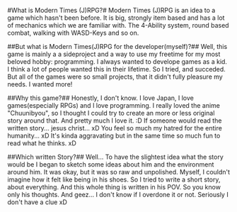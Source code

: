#What is Modern Times (J)RPG?#
Modern Times (J)RPG is an idea to a game which hasn't been before. It is big, strongly item based and has a lot of
mechanics which we are familiar with. The 4-Ability system, round based combat, walking with WASD-Keys and so on.

##But what is Modern Times(J)RPG for the developer(myself)?##
Well, this game is mainly a a sideproject and a way to use my freetime for my most beloved hobby: programming. 
I always wanted to develope games as a kid. I think a  lot of people wanted this in their lifetime. So I tried,
and succeded. But all of the games were so small projects, that it didn't fully pleasure my needs. I wanted more!

##Why this game?##
Honestly, I don't know. I love Japan, I love games(especially RPGs) and I love programming. I really loved the anime "Chuunibyou",
so I thought I could try to create an more or less original story around that. And pretty much I love it. :D
If someone would read the written story... jesus christ... xD You feel so much my hatred for the entire humanity... xD
It's kinda aggravating but in the same time so much fun to read what he thinks. xD 

##Which written Story?##
Well... To have the slightest idea what the story would be I began to sketch some ideas about him and the environment around him.
It was okay, but it was so raw and unpolished. Myself, I couldn't imagine how it felt like being in his shoes. 
So I tried to write a short story, about everything. And this whole thing is written in his POV. So you know only his thoughts.
And geez... I don't know if I overdone it or not. Seriously I don't have a clue xD
